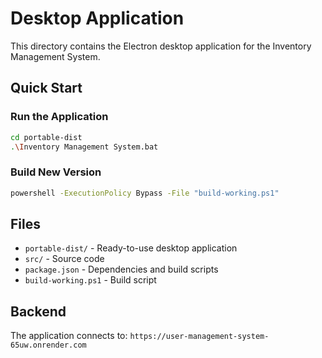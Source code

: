 # Desktop Application

This directory contains the Electron desktop application for the Inventory Management System.

## Quick Start

### Run the Application
```bash
cd portable-dist
.\Inventory Management System.bat
```

### Build New Version
```bash
powershell -ExecutionPolicy Bypass -File "build-working.ps1"
```

## Files

- `portable-dist/` - Ready-to-use desktop application
- `src/` - Source code
- `package.json` - Dependencies and build scripts
- `build-working.ps1` - Build script

## Backend

The application connects to: `https://user-management-system-65uw.onrender.com`
